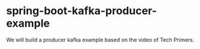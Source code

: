 # spring-boot-kafka-producer-example

We will build a producer kafka example based on the video of Tech Primers.
